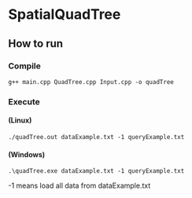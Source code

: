 # SpatialQuadTree

## How to run
### Compile
```
g++ main.cpp QuadTree.cpp Input.cpp -o quadTree
```
### Execute 
#### (Linux)
```
./quadTree.out dataExample.txt -1 queryExample.txt
```
#### (Windows)
```
.\quadTree.exe dataExample.txt -1 queryExample.txt
```
-1 means load all data from dataExample.txt
